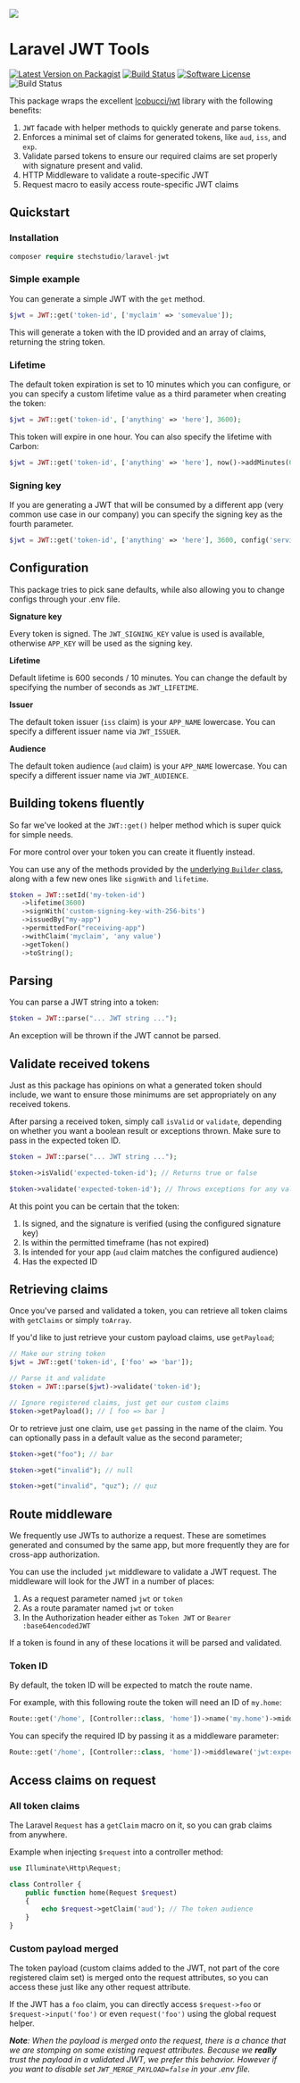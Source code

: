 ![](https://user-images.githubusercontent.com/203749/218332026-c858a5c5-357a-4cbb-bbfd-a6397b24a4c3.png)


# Laravel JWT Tools

[![Latest Version on Packagist](https://img.shields.io/packagist/v/stechstudio/laravel-jwt.svg?style=flat-square)](https://packagist.org/packages/stechstudio/laravel-jwt)
[![Build Status](https://img.shields.io/travis/stechstudio/laravel-jwt/master.svg?style=flat-square)](https://travis-ci.org/stechstudio/laravel-jwt)
[![Software License](https://img.shields.io/badge/license-MIT-brightgreen.svg?style=flat-square)](LICENSE.md)
![Build Status](https://img.shields.io/endpoint?url=https://app.chipperci.com/projects/dc325ad7-6039-4345-8e77-828492ba0bf1/status/v2&style=flat-square)

This package wraps the excellent [lcobucci/jwt](https://github.com/lcobucci/jwt) library with the following benefits:

1) `JWT` facade with helper methods to quickly generate and parse tokens.
2) Enforces a minimal set of claims for generated tokens, like `aud`, `iss`, and `exp`.
3) Validate parsed tokens to ensure our required claims are set properly with signature present and valid.
4) HTTP Middleware to validate a route-specific JWT
5) Request macro to easily access route-specific JWT claims

## Quickstart

### Installation

```php
composer require stechstudio/laravel-jwt
```

### Simple example

You can generate a simple JWT with the `get` method. 

```php
$jwt = JWT::get('token-id', ['myclaim' => 'somevalue']);
```

This will generate a token with the ID provided and an array of claims, returning the string token.

### Lifetime

The default token expiration is set to 10 minutes which you can configure, or you can specify a custom lifetime value as a third parameter when creating the token:

```php
$jwt = JWT::get('token-id', ['anything' => 'here'], 3600);
```

This token will expire in one hour. You can also specify the lifetime with Carbon:

```php
$jwt = JWT::get('token-id', ['anything' => 'here'], now()->addMinutes(60));
```

### Signing key

If you are generating a JWT that will be consumed by a different app (very common use case in our company) you can specify the signing key as the fourth parameter.

```php
$jwt = JWT::get('token-id', ['anything' => 'here'], 3600, config('services.otherapp.key'));
```

## Configuration

This package tries to pick sane defaults, while also allowing you to change configs through your .env file.

**Signature key**

Every token is signed. The `JWT_SIGNING_KEY` value is used is available, otherwise `APP_KEY` will be used as the signing key.

**Lifetime**

Default lifetime is 600 seconds / 10 minutes. You can change the default by specifying the number of seconds as `JWT_LIFETIME`.

**Issuer**

The default token issuer (`iss` claim) is your `APP_NAME` lowercase. You can specify a different issuer name via `JWT_ISSUER`.

**Audience**

The default token audience (`aud` claim) is your `APP_NAME` lowercase. You can specify a different issuer name via `JWT_AUDIENCE`.

## Building tokens fluently

So far we've looked at the `JWT::get()` helper method which is super quick for simple needs. 

For more control over your token you can create it fluently instead. 
 
You can use any of the methods provided by the [underlying `Builder` class](https://lcobucci-jwt.readthedocs.io/en/latest/issuing-tokens/), along with a few new ones like `signWith` and `lifetime`.

```php
$token = JWT::setId('my-token-id')
   ->lifetime(3600)
   ->signWith('custom-signing-key-with-256-bits')
   ->issuedBy("my-app")
   ->permittedFor("receiving-app")
   ->withClaim('myclaim', 'any value')
   ->getToken()
   ->toString();
```

## Parsing

You can parse a JWT string into a token:

```php
$token = JWT::parse("... JWT string ...");
```

An exception will be thrown if the JWT cannot be parsed.

## Validate received tokens

Just as this package has opinions on what a generated token should include, we want to ensure those minimums are set appropriately on any received tokens.

After parsing a received token, simply call `isValid` or `validate`, depending on whether you want a boolean result or exceptions thrown. Make sure to pass in the expected token ID.

```php
$token = JWT::parse("... JWT string ...");

$token->isValid('expected-token-id'); // Returns true or false

$token->validate('expected-token-id'); // Throws exceptions for any validation failure
 ```
 
 At this point you can be certain that the token:

1) Is signed, and the signature is verified (using the configured signature key)
2) Is within the permitted timeframe (has not expired)
3) Is intended for your app (`aud` claim matches the configured audience)
4) Has the expected ID

## Retrieving claims

Once you've parsed and validated a token, you can retrieve all token claims with `getClaims` or simply `toArray`. 

If you'd like to just retrieve your custom payload claims, use `getPayload`;

```php
// Make our string token
$jwt = JWT::get('token-id', ['foo' => 'bar']);

// Parse it and validate
$token = JWT::parse($jwt)->validate('token-id');

// Ignore registered claims, just get our custom claims
$token->getPayload(); // [ foo => bar ]
```

Or to retrieve just one claim, use `get` passing in the name of the claim. You can optionally pass in a default value as the second parameter;

```php
$token->get("foo"); // bar

$token->get("invalid"); // null

$token->get("invalid", "quz"); // quz
```

## Route middleware

We frequently use JWTs to authorize a request. These are sometimes generated and consumed by the same app, but more frequently they are for cross-app authorization.

You can use the included `jwt` middleware to validate a JWT request. The middleware will look for the JWT in a number of places:
 
1) As a request parameter named `jwt` or `token`
2) As a route paramater named `jwt` or `token`
3) In the Authorization header either as `Token JWT` or `Bearer :base64encodedJWT`

If a token is found in any of these locations it will be parsed and validated. 

### Token ID

By default, the token ID will be expected to match the route name.

For example, with this following route the token will need an ID of `my.home`:

```php
Route::get('/home', [Controller::class, 'home'])->name('my.home')->middleware('jwt');
```

You can specify the required ID by passing it as a middleware parameter:

```php
Route::get('/home', [Controller::class, 'home'])->middleware('jwt:expected-id');
```

## Access claims on request

### All token claims

The Laravel `Request` has a `getClaim` macro on it, so you can grab claims from anywhere.

Example when injecting `$request` into a controller method:

```php
use Illuminate\Http\Request;

class Controller {
    public function home(Request $request)
    {
        echo $request->getClaim('aud'); // The token audience    
    }
}
```

### Custom payload merged

The token payload (custom claims added to the JWT, not part of the core registered claim set) is merged onto the request attributes, so you can access these just like any other request attribute.

If the JWT has a `foo` claim, you can directly access `$request->foo` or `$request->input('foo')` or even `request('foo')` using the global request helper.

_**Note**: When the payload is merged onto the request, there is a chance that we are stomping on some existing request attributes. Because we **really** trust the payload in a validated JWT, we prefer this behavior. However if you want to disable set `JWT_MERGE_PAYLOAD=false` in your .env file._  

